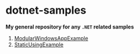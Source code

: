 # dotnet-samples

**My general repository for any `.NET` related samples**

1. [ModularWindowsAppExample](ModularWindowsAppExample/doc/readme.md)
2. [StaticUsingExample](StaticUsingExample/doc/readme.md)
